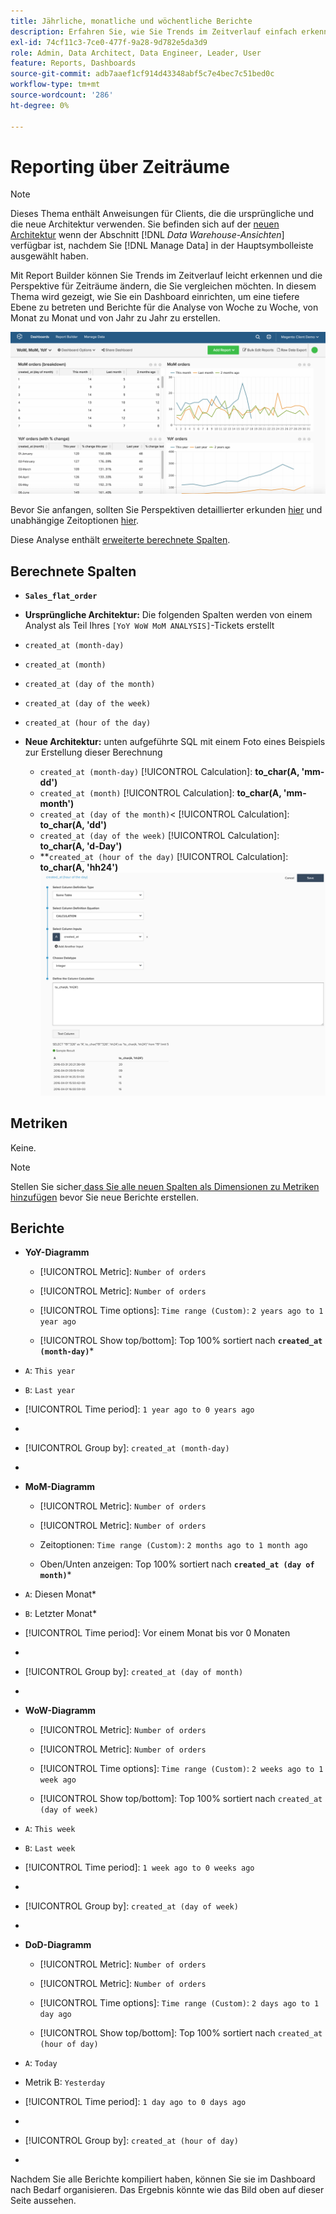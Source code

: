 ```yaml
---
title: Jährliche, monatliche und wöchentliche Berichte
description: Erfahren Sie, wie Sie Trends im Zeitverlauf einfach erkennen und die Perspektive für Zeiträume ändern können, die Sie vergleichen möchten.
exl-id: 74cf11c3-7ce0-477f-9a28-9d782e5da3d9
role: Admin, Data Architect, Data Engineer, Leader, User
feature: Reports, Dashboards
source-git-commit: adb7aaef1cf914d43348abf5c7e4bec7c51bed0c
workflow-type: tm+mt
source-wordcount: '286'
ht-degree: 0%

---
```


# Reporting über Zeiträume

>[!NOTE]
>
>Dieses Thema enthält Anweisungen für Clients, die die ursprüngliche und die neue Architektur verwenden. Sie befinden sich auf der [neuen Architektur](../../administrator/account-management/new-architecture.md) wenn der Abschnitt [!DNL _Data Warehouse-Ansichten_] verfügbar ist, nachdem Sie [!DNL Manage Data] in der Hauptsymbolleiste ausgewählt haben.

Mit Report Builder können Sie Trends im Zeitverlauf leicht erkennen und die Perspektive für Zeiträume ändern, die Sie vergleichen möchten. In diesem Thema wird gezeigt, wie Sie ein Dashboard einrichten, um eine tiefere Ebene zu betreten und Berichte für die Analyse von Woche zu Woche, von Monat zu Monat und von Jahr zu Jahr zu erstellen.

![](../../assets/Wow__mom__yoy.png)

Bevor Sie anfangen, sollten Sie Perspektiven detaillierter erkunden [hier](../../tutorials/using-visual-report-builder.md) und unabhängige Zeitoptionen [hier](../../tutorials/time-options-visual-rpt-bldr.md).

Diese Analyse enthält [erweiterte berechnete Spalten](../data-warehouse-mgr/adv-calc-columns.md).

## Berechnete Spalten

* **`Sales_flat_order`**
* **Ursprüngliche Architektur:** Die folgenden Spalten werden von einem Analyst als Teil Ihres `[YoY WoW MoM ANALYSIS]`-Tickets erstellt
* `created_at (month-day)`
* `created_at (month)`
* `created_at (day of the month)`
* `created_at (day of the week)`
* `created_at (hour of the day)`

* **Neue Architektur:** unten aufgeführte SQL mit einem Foto eines Beispiels zur Erstellung dieser Berechnung
   * `created_at (month-day)` [!UICONTROL Calculation]: **to_char(A, &#39;mm-dd&#39;)**
   * `created_at (month)` [!UICONTROL Calculation]: **to_char(A, &#39;mm-month&#39;)**
   * `created_at (day of the month)`&lt; [!UICONTROL Calculation]: **to_char(A, &#39;dd&#39;)**
   * `created_at (day of the week)` [!UICONTROL Calculation]: **to_char(A, &#39;d-Day&#39;)**
   * **`created_at (hour of the day)` [!UICONTROL Calculation]: **to_char(A, &#39;hh24&#39;)**
     ![](../../assets/new-arch-create-calc.png)

## Metriken

Keine.

>[!NOTE]
>
>Stellen Sie sicher[ dass Sie alle neuen Spalten als Dimensionen zu Metriken hinzufügen](../data-warehouse-mgr/manage-data-dimensions-metrics.md) bevor Sie neue Berichte erstellen.

## Berichte

* **YoY-Diagramm**
   * [!UICONTROL Metric]: `Number of orders`

   * [!UICONTROL Metric]: `Number of orders`
   * [!UICONTROL Time options]: `Time range (Custom)`: `2 years ago to 1 year ago`

   * [!UICONTROL Show top/bottom]: Top 100% sortiert nach **`created_at (month-day)`***

* `A`: `This year`
* `B`: `Last year`
* [!UICONTROL Time period]: `1 year ago to 0 years ago`
* 
  [!UICONTROL Interval]: `None`
* [!UICONTROL Group by]: `created_at (month-day)`
* 
  [!UICONTROL Chart Type]: `Line`

* **MoM-Diagramm**
   * [!UICONTROL Metric]: `Number of orders`

   * [!UICONTROL Metric]: `Number of orders`
   * Zeitoptionen: `Time range (Custom)`: `2 months ago to 1 month ago`

   * Oben/Unten anzeigen: Top 100% sortiert nach **`created_at (day of month)`***

* `A`: Diesen Monat*
* `B`: Letzter Monat*
* [!UICONTROL Time period]: Vor einem Monat bis vor 0 Monaten
* 
  [!UICONTROL Interval]: None
* [!UICONTROL Group by]: `created_at (day of month)`
* 
  [!UICONTROL Chart Type]: Line

* **WoW-Diagramm**
   * [!UICONTROL Metric]: `Number of orders`

   * [!UICONTROL Metric]: `Number of orders`
   * [!UICONTROL Time options]: `Time range (Custom)`: `2 weeks ago to 1 week ago`

   * [!UICONTROL Show top/bottom]: Top 100% sortiert nach `created_at (day of week)`

* `A`: `This week`
* `B`: `Last week`
* [!UICONTROL Time period]: `1 week ago to 0 weeks ago`
* 
  [!UICONTROL Interval]: `None`
* [!UICONTROL Group by]: `created_at (day of week)`
* 
  [!UICONTROL Chart Type]: `Line`

* **DoD-Diagramm**
   * [!UICONTROL Metric]: `Number of orders`

   * [!UICONTROL Metric]: `Number of orders`
   * [!UICONTROL Time options]: `Time range (Custom)`: `2 days ago to 1 day ago`

   * [!UICONTROL Show top/bottom]: Top 100% sortiert nach `created_at (hour of day)`

* `A`: `Today`
* Metrik B: `Yesterday`
* [!UICONTROL Time period]: `1 day ago to 0 days ago`
* 
  [!UICONTROL Interval]: `None`
* [!UICONTROL Group by]: `created_at (hour of day)`
* 
  [!UICONTROL Chart Type]: `Line`

Nachdem Sie alle Berichte kompiliert haben, können Sie sie im Dashboard nach Bedarf organisieren. Das Ergebnis könnte wie das Bild oben auf dieser Seite aussehen.

